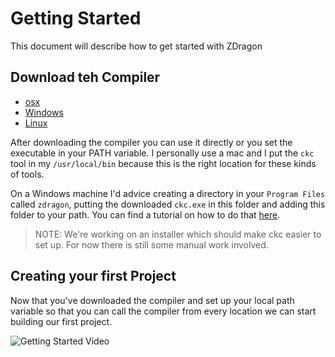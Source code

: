 # Getting Started

This document will describe how to get started with ZDragon

## Download teh Compiler

- [osx](https://github.com/Baudin999/car-lang/releases/download/v0.1.1-beta/ckc)
- [Windows](https://github.com/Baudin999/car-lang/releases/download/v0.1.1-beta/ckc.exe)
- [Linux](https://github.com/Baudin999/car-lang/releases/download/v0.1.1-beta/ckc-linux)

After downloading the compiler you can use it directly or you set the executable in your PATH
variable. I personally use a mac and I put the `ckc` tool in my `/usr/local/bin` because this is the
right location for these kinds of tools.

On a Windows machine I'd advice creating a directory in your `Program Files` called `zdragon`,
putting the downloaded `ckc.exe` in this folder and adding this folder to your path. You can find a
tutorial on how to do that [here](https://www.computerhope.com/issues/ch000549.htm).

> NOTE: We're working on an installer which should make ckc easier to set up. For now there is still
> some manual work involved.

## Creating your first Project

Now that you've downloaded the compiler and set up your local path variable so that you can call the
compiler from every location we can start building our first project.

![Getting Started Video](https://www.youtube.com/watch?v=fNRTuN14tyc&feature=youtu.be)
